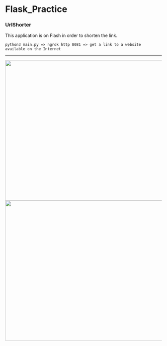 # Flask_Practice
### UrlShorter
This application is on Flash in order to shorten the link.
```
python3 main.py => ngrok http 8081 => get a link to a website available on the Internet
```
----
<img src="https://i.ibb.co/Yt3QLm5/1KA.jpg" width="700" height="450" alt="">
<img src="https://i.ibb.co/wYFv9wz/2KA.jpg" width="700" height="450" alt="">
